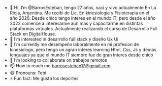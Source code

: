 - 👋 Hi, I’m @BarrosEsteban, tengo 27 años, naci y vivo actualmente En La Rioja, Argentina. Me recibi de Lic. En kinesiologia y Fisioterapia en el año 2020. Desde chico tengo interes en el mundo IT, pero desde el año 2022 comence a interesarme aun mas y capacitarme en distintas plataformas virtuales. Actualmente realizando el curso de Desarrollo Full Stack en DigitalHouse.
- 👀 I’m interested in desarrollo full stack y diseño Ux Ui
- 🌱 I’m currently me desempeño laboralmente en mi profesion de kinesiologo, pero tengo un agran interes  learning Html, Css, Js y demas lenguajes ya que el mundo IT siempre fue de gran interes desde chico
- 💞️ I’m looking to collaborate on trabajos remotos
- 📫 How to reach me barrosesteban17@gmail.com
- 😄 Pronouns: Tebi
- ⚡ Fun fact: Me gusta los deportes

<!---
BarrosEsteban/BarrosEsteban is a ✨ special ✨ repository because its `README.md` (this file) appears on your GitHub profile.
You can click the Preview link to take a look at your changes.
--->
